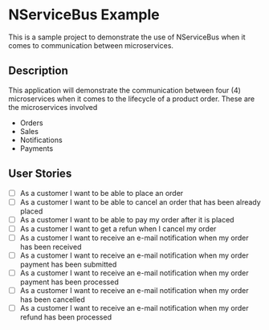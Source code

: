 # NServiceBus Example
This is a sample project to demonstrate the use of NServiceBus when it comes to communication between microservices.

## Description
This application will demonstrate the communication between four (4) microservices when it comes to the lifecycle of a product order. These are the microservices involved
- Orders
- Sales
- Notifications
- Payments

## User Stories
- [ ] As a customer I want to be able to place an order
- [ ] As a customer I want to be able to cancel an order that has been already placed
- [ ] As a customer I want to be able to pay my order after it is placed
- [ ] As a customer I want to get a refun when I cancel my order
- [ ] As a customer I want to receive an e-mail notification when my order has been received
- [ ] As a customer I want to receive an e-mail notification when my order payment has been submitted
- [ ] As a customer I want to receive an e-mail notification when my order payment has been processed
- [ ] As a customer I want to receive an e-mail notification when my order has been cancelled
- [ ] As a customer I want to receive an e-mail notification when my order refund has been processed